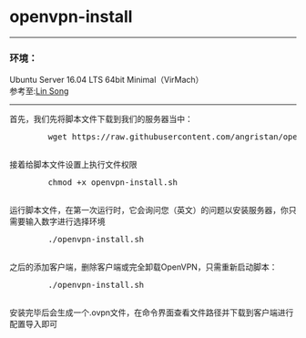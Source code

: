 # openvpn-install
<hr>
<h3>环境：</h3>
<div>Ubuntu Server 16.04 LTS 64bit Minimal（VirMach）</div>
<div>参考至:<a href="https://github.com/hwdsl2">Lin Song</a></div>
<hr>
首先，我们先将脚本文件下载到我们的服务器当中：
<div class="highlight highlight-source-shell">
	<pre>
		wget https://raw.githubusercontent.com/angristan/openvpn-install/master/openvpn-install.sh
	</pre>
</div>
接着给脚本文件设置上执行文件权限
<div class="highlight highlight-source-shell">
	<pre>
		chmod +x openvpn-install.sh
	</pre>
</div>
运行脚本文件，在第一次运行时，它会询问您（英文）的问题以安装服务器，你只需要输入数字进行选择环境
<div class="highlight highlight-source-shell">
	<pre>
		./openvpn-install.sh
	</pre>
</div>
之后的添加客户端，删除客户端或完全卸载OpenVPN，只需重新启动脚本：
<div class="highlight highlight-source-shell">
	<pre>
		./openvpn-install.sh
	</pre>
</div>
安装完毕后会生成一个.ovpn文件，在命令界面查看文件路径并下载到客户端进行配置导入即可
